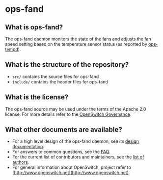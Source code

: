 ops-fand
========

What is ops-fand?
-----------------

The ops-fand daemon monitors the state of the fans and adjusts the fan speed setting based on the temperature sensor status (as reported by [ops-tempd](http://www.openswitch.net/documents/dev/ops-tempd/DESIGN)).

What is the structure of the repository?
----------------------------------------
* `src/` contains the source files for ops-fand
* `include/` contains the header files for ops-fand

What is the license?
--------------------
The ops-fand source may be used under the terms of the Apache 2.0 license. For more details refer to the [OpenSwitch Governance](http://governance.openswitch.net/governance/index.html).

What other documents are available?
------------------------------------
- For a high level design of the ops-fand daemon, see its [design documentation](http://www.openswitch.net/documents/dev/ops-fand/DESIGN).
- For answers to common questions, see the [FAQ](http://www.openswitch.net/documents/user/openswitch_faq).
- For the current list of contributors and maintainers, see the [list of authors](https://git.openswitch.net/cgit/openswitch/ops-fand/tree/AUTHORS).
- For general information about OpenSwitch, project refer to [http://www.openswitch.net](http://www.openswitch.net).
